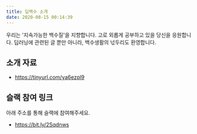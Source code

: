 ```yaml
---
title: 딥백수 소개
date: 2020-08-15 00:14:39
---
```


우리는 '지속가능한 백수질'을 지향합니다. 고로 외롭게 공부하고 있을 당신을 응원합니다. 딥러닝에 관련된 글 뿐만 아니라, 백수생활의 넋두리도 환영합니다.

## 소개 자료

- https://tinyurl.com/ya6ezpl9

## 슬랙 참여 링크

아래 주소를 통해 슬랙에 참여해주세요.

- https://bit.ly/2Sqdnws
